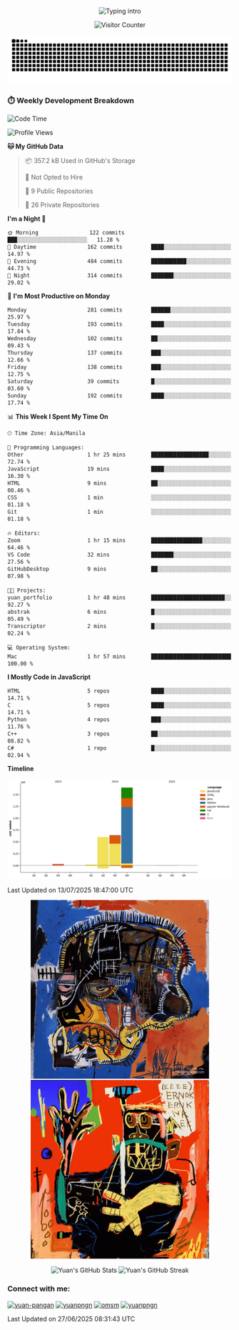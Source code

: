 
<p align="center">
  <!-- Typing sits above -->
  <img src="https://readme-typing-svg.demolab.com?font=Fira+Code&weight=500&size=28&duration=4000&pause=800&color=A7A459&center=true&vCenter=true&multiline=true&repeat=true&width=1000&height=80&lines=Hello%2C+I%27m+Yuan!%F0%9F%87%B5%F0%9F%87%AD;DLSU+Student+%7C+Aspiring+%3CBRUHH+IDK%3E" alt="Typing intro" />
</p>

<!-- 👁️ Visitor Counter -->
<p align="center">
  <img src="https://profile-counter.glitch.me/yuanpngn/count.svg" alt="Visitor Counter" />
</p>

[![Snake](https://raw.githubusercontent.com/yuanpngn/yuanpngn/output/github-contribution-grid-snake.svg)](https://github.com/yuanpngn)

### ⏱️ Weekly Development Breakdown

<!--START_SECTION:waka-->
![Code Time](http://img.shields.io/badge/Code%20Time-3%20hrs%2032%20mins-blue)

![Profile Views](http://img.shields.io/badge/Profile%20Views-5-blue)

**🐱 My GitHub Data** 

> 📦 357.2 kB Used in GitHub's Storage 
 > 
> 🚫 Not Opted to Hire
 > 
> 📜 9 Public Repositories 
 > 
> 🔑 26 Private Repositories 
 > 
**I'm a Night 🦉** 

```text
🌞 Morning                122 commits         ███░░░░░░░░░░░░░░░░░░░░░░   11.28 % 
🌆 Daytime                162 commits         ████░░░░░░░░░░░░░░░░░░░░░   14.97 % 
🌃 Evening                484 commits         ███████████░░░░░░░░░░░░░░   44.73 % 
🌙 Night                  314 commits         ███████░░░░░░░░░░░░░░░░░░   29.02 % 
```
📅 **I'm Most Productive on Monday** 

```text
Monday                   281 commits         ██████░░░░░░░░░░░░░░░░░░░   25.97 % 
Tuesday                  193 commits         ████░░░░░░░░░░░░░░░░░░░░░   17.84 % 
Wednesday                102 commits         ██░░░░░░░░░░░░░░░░░░░░░░░   09.43 % 
Thursday                 137 commits         ███░░░░░░░░░░░░░░░░░░░░░░   12.66 % 
Friday                   138 commits         ███░░░░░░░░░░░░░░░░░░░░░░   12.75 % 
Saturday                 39 commits          █░░░░░░░░░░░░░░░░░░░░░░░░   03.60 % 
Sunday                   192 commits         ████░░░░░░░░░░░░░░░░░░░░░   17.74 % 
```


📊 **This Week I Spent My Time On** 

```text
🕑︎ Time Zone: Asia/Manila

💬 Programming Languages: 
Other                    1 hr 25 mins        ██████████████████░░░░░░░   72.74 % 
JavaScript               19 mins             ████░░░░░░░░░░░░░░░░░░░░░   16.30 % 
HTML                     9 mins              ██░░░░░░░░░░░░░░░░░░░░░░░   08.46 % 
CSS                      1 min               ░░░░░░░░░░░░░░░░░░░░░░░░░   01.18 % 
Git                      1 min               ░░░░░░░░░░░░░░░░░░░░░░░░░   01.18 % 

🔥 Editors: 
Zoom                     1 hr 15 mins        ████████████████░░░░░░░░░   64.46 % 
VS Code                  32 mins             ███████░░░░░░░░░░░░░░░░░░   27.56 % 
GitHubDesktop            9 mins              ██░░░░░░░░░░░░░░░░░░░░░░░   07.98 % 

🐱‍💻 Projects: 
yuan_portfolio           1 hr 48 mins        ███████████████████████░░   92.27 % 
abstrak                  6 mins              █░░░░░░░░░░░░░░░░░░░░░░░░   05.49 % 
Transcriptor             2 mins              █░░░░░░░░░░░░░░░░░░░░░░░░   02.24 % 

💻 Operating System: 
Mac                      1 hr 57 mins        █████████████████████████   100.00 % 
```

**I Mostly Code in JavaScript** 

```text
HTML                     5 repos             ████░░░░░░░░░░░░░░░░░░░░░   14.71 % 
C                        5 repos             ████░░░░░░░░░░░░░░░░░░░░░   14.71 % 
Python                   4 repos             ███░░░░░░░░░░░░░░░░░░░░░░   11.76 % 
C++                      3 repos             ██░░░░░░░░░░░░░░░░░░░░░░░   08.82 % 
C#                       1 repo              █░░░░░░░░░░░░░░░░░░░░░░░░   02.94 % 
```



**Timeline**

![Lines of Code chart](https://raw.githubusercontent.com/yuanpngn/yuanpngn/main/assets/bar_graph.png)


 Last Updated on 13/07/2025 18:47:00 UTC
<!--END_SECTION:waka-->


<!-- 🎨 Animated Art Gifs -->
<p align="center">
  <img src="./assets/basqiat.gif" alt="Art animation 1" width="400" />
  <img src="./assets/basquiat2.gif" alt="Art animation 2" width="400" />
</p>

<!-- 🏆 GitHub Trophies -->
<!--<p align="center">
  <img src="https://github-profile-trophy.vercel.app/?username=yuanpngn&theme=radical&no-bg=true&no-frame=true&row=1&column=7" alt="GitHub Trophies" />
</p>

<h3 align="left">Connect with me:</h3>
<p align="left">
<a href="https://linkedin.com/in/yuan-pangan" target="blank"><img align="center" src="https://raw.githubusercontent.com/rahuldkjain/github-profile-readme-generator/master/src/images/icons/Social/linked-in-alt.svg" alt="yuan-pangan" height="30" width="40" /></a>
<a href="https://instagram.com/yuanpngn" target="blank"><img align="center" src="https://raw.githubusercontent.com/rahuldkjain/github-profile-readme-generator/master/src/images/icons/Social/instagram.svg" alt="yuanpngn" height="30" width="40" /></a>
<a href="https://medium.com/yuanpngn" target="blank"><img align="center" src="https://raw.githubusercontent.com/rahuldkjain/github-profile-readme-generator/master/src/images/icons/Social/medium.svg" alt="yuanpngn" height="30" width="40" /></a>
<a href="https://discord.gg/omsm" target="blank"><img align="center" src="https://raw.githubusercontent.com/rahuldkjain/github-profile-readme-generator/master/src/images/icons/Social/discord.svg" alt="omsm" height="30" width="40" /></a>
</p>

<h3 align="left">Languages and Tools:</h3>
<p align="left"> <a href="https://developer.android.com" target="_blank" rel="noreferrer"> <img src="https://raw.githubusercontent.com/devicons/devicon/master/icons/android/android-original-wordmark.svg" alt="android" width="40" height="40"/> </a> <a href="https://angular.io" target="_blank" rel="noreferrer"> <img src="https://angular.io/assets/images/logos/angular/angular.svg" alt="angular" width="40" height="40"/> </a> <a href="https://angular.io" target="_blank" rel="noreferrer"> <img src="https://raw.githubusercontent.com/devicons/devicon/master/icons/angularjs/angularjs-original-wordmark.svg" alt="angularjs" width="40" height="40"/> </a> <a href="https://www.arduino.cc/" target="_blank" rel="noreferrer"> <img src="https://cdn.worldvectorlogo.com/logos/arduino-1.svg" alt="arduino" width="40" height="40"/> </a> <a href="https://aws.amazon.com" target="_blank" rel="noreferrer"> <img src="https://raw.githubusercontent.com/devicons/devicon/master/icons/amazonwebservices/amazonwebservices-original-wordmark.svg" alt="aws" width="40" height="40"/> </a> <a href="https://www.blender.org/" target="_blank" rel="noreferrer"> <img src="https://download.blender.org/branding/community/blender_community_badge_white.svg" alt="blender" width="40" height="40"/> </a> <a href="https://getbootstrap.com" target="_blank" rel="noreferrer"> <img src="https://raw.githubusercontent.com/devicons/devicon/master/icons/bootstrap/bootstrap-plain-wordmark.svg" alt="bootstrap" width="40" height="40"/> </a> <a href="https://www.cprogramming.com/" target="_blank" rel="noreferrer"> <img src="https://raw.githubusercontent.com/devicons/devicon/master/icons/c/c-original.svg" alt="c" width="40" height="40"/> </a> <a href="https://www.chartjs.org" target="_blank" rel="noreferrer"> <img src="https://www.chartjs.org/media/logo-title.svg" alt="chartjs" width="40" height="40"/> </a> <a href="https://www.w3schools.com/cpp/" target="_blank" rel="noreferrer"> <img src="https://raw.githubusercontent.com/devicons/devicon/master/icons/cplusplus/cplusplus-original.svg" alt="cplusplus" width="40" height="40"/> </a> <a href="https://www.w3schools.com/cs/" target="_blank" rel="noreferrer"> <img src="https://raw.githubusercontent.com/devicons/devicon/master/icons/csharp/csharp-original.svg" alt="csharp" width="40" height="40"/> </a> <a href="https://www.w3schools.com/css/" target="_blank" rel="noreferrer"> <img src="https://raw.githubusercontent.com/devicons/devicon/master/icons/css3/css3-original-wordmark.svg" alt="css3" width="40" height="40"/> </a> <a href="https://www.cypress.io" target="_blank" rel="noreferrer"> <img src="https://raw.githubusercontent.com/simple-icons/simple-icons/6e46ec1fc23b60c8fd0d2f2ff46db82e16dbd75f/icons/cypress.svg" alt="cypress" width="40" height="40"/> </a> <a href="https://www.docker.com/" target="_blank" rel="noreferrer"> <img src="https://raw.githubusercontent.com/devicons/devicon/master/icons/docker/docker-original-wordmark.svg" alt="docker" width="40" height="40"/> </a> <a href="https://expressjs.com" target="_blank" rel="noreferrer"> <img src="https://raw.githubusercontent.com/devicons/devicon/master/icons/express/express-original-wordmark.svg" alt="express" width="40" height="40"/> </a> <a href="https://www.figma.com/" target="_blank" rel="noreferrer"> <img src="https://www.vectorlogo.zone/logos/figma/figma-icon.svg" alt="figma" width="40" height="40"/> </a> <a href="https://cloud.google.com" target="_blank" rel="noreferrer"> <img src="https://www.vectorlogo.zone/logos/google_cloud/google_cloud-icon.svg" alt="gcp" width="40" height="40"/> </a> <a href="https://git-scm.com/" target="_blank" rel="noreferrer"> <img src="https://www.vectorlogo.zone/logos/git-scm/git-scm-icon.svg" alt="git" width="40" height="40"/> </a> <a href="https://www.w3.org/html/" target="_blank" rel="noreferrer"> <img src="https://raw.githubusercontent.com/devicons/devicon/master/icons/html5/html5-original-wordmark.svg" alt="html5" width="40" height="40"/> </a> <a href="https://www.adobe.com/in/products/illustrator.html" target="_blank" rel="noreferrer"> <img src="https://www.vectorlogo.zone/logos/adobe_illustrator/adobe_illustrator-icon.svg" alt="illustrator" width="40" height="40"/> </a> <a href="https://www.java.com" target="_blank" rel="noreferrer"> <img src="https://raw.githubusercontent.com/devicons/devicon/master/icons/java/java-original.svg" alt="java" width="40" height="40"/> </a> <a href="https://developer.mozilla.org/en-US/docs/Web/JavaScript" target="_blank" rel="noreferrer"> <img src="https://raw.githubusercontent.com/devicons/devicon/master/icons/javascript/javascript-original.svg" alt="javascript" width="40" height="40"/> </a> <a href="https://kotlinlang.org" target="_blank" rel="noreferrer"> <img src="https://www.vectorlogo.zone/logos/kotlinlang/kotlinlang-icon.svg" alt="kotlin" width="40" height="40"/> </a> <a href="https://www.mongodb.com/" target="_blank" rel="noreferrer"> <img src="https://raw.githubusercontent.com/devicons/devicon/master/icons/mongodb/mongodb-original-wordmark.svg" alt="mongodb" width="40" height="40"/> </a> <a href="https://www.microsoft.com/en-us/sql-server" target="_blank" rel="noreferrer"> <img src="https://www.svgrepo.com/show/303229/microsoft-sql-server-logo.svg" alt="mssql" width="40" height="40"/> </a> <a href="https://www.mysql.com/" target="_blank" rel="noreferrer"> <img src="https://raw.githubusercontent.com/devicons/devicon/master/icons/mysql/mysql-original-wordmark.svg" alt="mysql" width="40" height="40"/> </a> <a href="https://nodejs.org" target="_blank" rel="noreferrer"> <img src="https://raw.githubusercontent.com/devicons/devicon/master/icons/nodejs/nodejs-original-wordmark.svg" alt="nodejs" width="40" height="40"/> </a> <a href="https://www.oracle.com/" target="_blank" rel="noreferrer"> <img src="https://raw.githubusercontent.com/devicons/devicon/master/icons/oracle/oracle-original.svg" alt="oracle" width="40" height="40"/> </a> <a href="https://www.photoshop.com/en" target="_blank" rel="noreferrer"> <img src="https://raw.githubusercontent.com/devicons/devicon/master/icons/photoshop/photoshop-line.svg" alt="photoshop" width="40" height="40"/> </a> <a href="https://www.php.net" target="_blank" rel="noreferrer"> <img src="https://raw.githubusercontent.com/devicons/devicon/master/icons/php/php-original.svg" alt="php" width="40" height="40"/> </a> <a href="https://www.python.org" target="_blank" rel="noreferrer"> <img src="https://raw.githubusercontent.com/devicons/devicon/master/icons/python/python-original.svg" alt="python" width="40" height="40"/> </a> <a href="https://reactjs.org/" target="_blank" rel="noreferrer"> <img src="https://raw.githubusercontent.com/devicons/devicon/master/icons/react/react-original-wordmark.svg" alt="react" width="40" height="40"/> </a> <a href="https://reactnative.dev/" target="_blank" rel="noreferrer"> <img src="https://reactnative.dev/img/header_logo.svg" alt="reactnative" width="40" height="40"/> </a> <a href="https://scikit-learn.org/" target="_blank" rel="noreferrer"> <img src="https://upload.wikimedia.org/wikipedia/commons/0/05/Scikit_learn_logo_small.svg" alt="scikit_learn" width="40" height="40"/> </a> <a href="https://www.selenium.dev" target="_blank" rel="noreferrer"> <img src="https://raw.githubusercontent.com/detain/svg-logos/780f25886640cef088af994181646db2f6b1a3f8/svg/selenium-logo.svg" alt="selenium" width="40" height="40"/> </a> <a href="https://spring.io/" target="_blank" rel="noreferrer"> <img src="https://www.vectorlogo.zone/logos/springio/springio-icon.svg" alt="spring" width="40" height="40"/> </a> <a href="https://www.typescriptlang.org/" target="_blank" rel="noreferrer"> <img src="https://raw.githubusercontent.com/devicons/devicon/master/icons/typescript/typescript-original.svg" alt="typescript" width="40" height="40"/> </a> <a href="https://unity.com/" target="_blank" rel="noreferrer"> <img src="https://www.vectorlogo.zone/logos/unity3d/unity3d-icon.svg" alt="unity" width="40" height="40"/> </a> <a href="https://vuejs.org/" target="_blank" rel="noreferrer"> <img src="https://raw.githubusercontent.com/devicons/devicon/master/icons/vuejs/vuejs-original-wordmark.svg" alt="vuejs" width="40" height="40"/> </a> </p>-->

<!-- 📊 GitHub Stats -->
<p align="center">
  <img src="https://github-readme-stats.vercel.app/api?username=yuanpngn&show_icons=true&theme=radical&locale=en" width="48%" alt="Yuan's GitHub Stats" />
  <img src="https://github-readme-streak-stats.herokuapp.com/?user=yuanpngn&theme=radical" width="48%" alt="Yuan's GitHub Streak" />
</p>

<h3 align="left">Connect with me:</h3>

<p align="left">
<a href="https://linkedin.com/in/yuan-pangan" target="blank"><img align="center" src="https://raw.githubusercontent.com/rahuldkjain/github-profile-readme-generator/master/src/images/icons/Social/linked-in-alt.svg" alt="yuan-pangan" height="30" width="40" /></a>
<a href="https://instagram.com/yuanpngn" target="blank"><img align="center" src="https://raw.githubusercontent.com/rahuldkjain/github-profile-readme-generator/master/src/images/icons/Social/instagram.svg" alt="yuanpngn" height="30" width="40" /></a>
<a href="https://discord.gg/omsm" target="blank"><img align="center" src="https://raw.githubusercontent.com/rahuldkjain/github-profile-readme-generator/master/src/images/icons/Social/discord.svg" alt="omsm" height="30" width="40" /></a>
<a href="https://medium.com/@yuanpngn" target="blank"><img align="center" src="https://raw.githubusercontent.com/rahuldkjain/github-profile-readme-generator/master/src/images/icons/Social/medium.svg" alt="yuanpngn" height="30" width="40" /></a>
</p>

Last Updated on 27/06/2025 08:31:43 UTC

